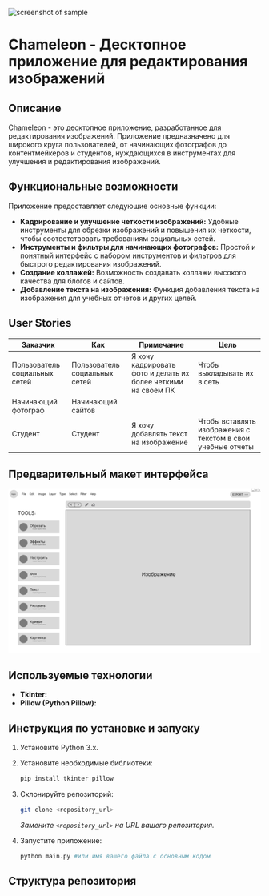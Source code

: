 ![screenshot of sample](https://i.postimg.cc/gcwDf5yz/1-1.jpg)

# Chameleon - Десктопное приложение для редактирования изображений

## Описание

Chameleon - это десктопное приложение, разработанное для редактирования изображений. Приложение предназначено для широкого круга пользователей, от начинающих фотографов до контентмейкеров и студентов, нуждающихся в инструментах для улучшения и редактирования изображений.

## Функциональные возможности

Приложение предоставляет следующие основные функции:

*   **Кадрирование и улучшение четкости изображений:**  Удобные инструменты для обрезки изображений и повышения их четкости, чтобы соответствовать требованиям социальных сетей.
*   **Инструменты и фильтры для начинающих фотографов:**  Простой и понятный интерфейс с набором инструментов и фильтров для быстрого редактирования изображений.
*   **Создание коллажей:**  Возможность создавать коллажи высокого качества для блогов и сайтов.
*   **Добавление текста на изображения:**  Функция добавления текста на изображения для учебных отчетов и других целей.

## User Stories

| Заказчик                    | Как                                                 | Примечание                                                  | Цель                                                            |
| --------------------------- | --------------------------------------------------- | ----------------------------------------------------------- | --------------------------------------------------------------- |
| Пользователь социальных сетей | Пользователь социальных сетей                      | Я хочу кадрировать фото и делать их более четкими на своем ПК | Чтобы выкладывать их в сеть                                    |
| Начинающий фотограф         | Начинающий сайтов                        |
| Студент                     | Студент                                            | Я хочу добавлять текст на изображение                      | Чтобы вставлять изображения с текстом в свои учебные отчеты   |

## Предварительный макет интерфейса

![Макет приложения](https://github.com/sonnnnkaaa/Chameleon/blob/master/MacBook%20Pro%2014_%20-%201.png)

## Используемые технологии

*   **Tkinter:**  
*   **Pillow (Python Pillow):** 

## Инструкция по установке и запуску

1.  Установите Python 3.x.
2.  Установите необходимые библиотеки:

    ```bash
    pip install tkinter pillow
    ```
3.  Склонируйте репозиторий:

    ```bash
    git clone <repository_url>
    ```

    *Замените `<repository_url>` на URL вашего репозитория.*
4.  Запустите приложение:

    ```bash
    python main.py #или имя вашего файла с основным кодом
    ```

## Структура репозитория
